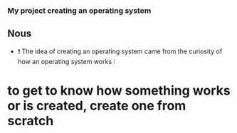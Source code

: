 ### My project creating an operating system

## Nous
- :exclamation: The idea of creating an operating system came from the curiosity of how an operating system works :grey_exclamation:

# to get to know how something works or is created, create one from scratch

